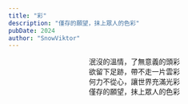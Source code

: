 ```yaml
---
title: "彩"
description: "僅存的願望，抹上眾人的色彩"
pubDate: 2024
author: "SnowViktor"
---
```


泯沒的溫情，了無意義的頭彩  
欲留下足跡，帶不走一片雲彩  
何力不從心，讓世界充滿光彩  
僅存的願望，抹上眾人的色彩

<style>
    p {
        text-align: center
    }
</style>